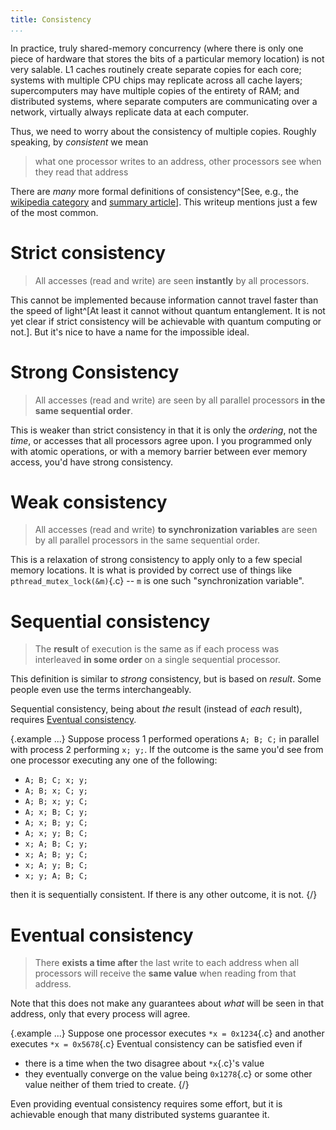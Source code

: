 ```yaml
---
title: Consistency
...
```


In practice, truly shared-memory concurrency (where there is only one piece of hardware that stores the bits of a particular memory location) is not very salable.
L1 caches routinely create separate copies for each core;
systems with multiple CPU chips may replicate across all cache layers;
supercomputers may have multiple copies of the entirety of RAM;
and distributed systems, where separate computers are communicating over a network,
virtually always replicate data at each computer.

Thus, we need to worry about the consistency of multiple copies.
Roughly speaking, by *consistent* we mean

> what one processor writes to an address, other processors see when they read that address

There are *many* more formal definitions of consistency^[See, e.g., the [wikipedia category](https://en.wikipedia.org/wiki/Category:Consistency_models) and [summary article](https://en.wikipedia.org/wiki/Consistency_model)].
This writeup mentions just a few of the most common.

# Strict consistency

> All accesses (read and write) are seen **instantly** by all processors.

This cannot be implemented
because information cannot travel faster than the speed of light^[At least it cannot without quantum entanglement. It is not yet clear if strict consistency will be achievable with quantum computing or not.].
But it's nice to have a name for the impossible ideal.

# Strong Consistency

> All accesses (read and write) are seen by all parallel processors **in the same sequential order**.

This is weaker than strict consistency in that it is only the *ordering*, not the *time*, or accesses that all processors agree upon.
I you programmed only with atomic operations, or with a memory barrier between ever memory access, you'd have strong consistency.

# Weak consistency

> All accesses (read and write) **to synchronization variables** are seen by all parallel processors in the same sequential order.

This is a relaxation of strong consistency to apply only to a few special memory locations.
It is what is provided by correct use of things like `pthread_mutex_lock(&m)`{.c} -- `m` is one such "synchronization variable".


# Sequential consistency

> The **result** of execution is the same as if each process was interleaved **in some order** on a single sequential processor.

This definition is similar to *strong* consistency, but is based on *result*.
Some people even use the terms interchangeably.

Sequential consistency, being about *the* result (instead of *each* result), requires [Eventual consistency](#eventual-consistency).

{.example ...}
Suppose process 1 performed operations `A; B; C;` in parallel with process 2 performing `x; y;`.
If the outcome is the same you'd see from one processor executing any one of the following:

- `A; B; C; x; y;`
- `A; B; x; C; y;`
- `A; B; x; y; C;`
- `A; x; B; C; y;`
- `A; x; B; y; C;`
- `A; x; y; B; C;`
- `x; A; B; C; y;`
- `x; A; B; y; C;`
- `x; A; y; B; C;`
- `x; y; A; B; C;`

then it is sequentially consistent. If there is any other outcome, it is not.
{/}

# Eventual consistency

> There **exists a time after** the last write to each address when all processors will receive the **same value** when reading from that address.

Note that this does not make any guarantees about *what* will be seen in that address, only that every process will agree.

{.example ...}
Suppose one processor executes `*x = 0x1234`{.c} and another executes `*x = 0x5678`{.c}
Eventual consistency can be satisfied even if

- there is a time when the two disagree about `*x`{.c}'s value
- they eventually converge on the value being `0x1278`{.c} or some other value neither of them tried to create.
{/}

Even providing eventual consistency requires some effort,
but it is achievable enough that many distributed systems guarantee it.
